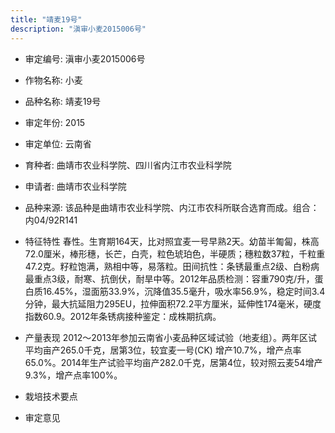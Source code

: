 ```yaml
---
title: "靖麦19号"
description: "滇审小麦2015006号"
---
```

* 审定编号:  滇审小麦2015006号

*  作物名称:  小麦

*  品种名称:  靖麦19号

*  审定年份:  2015

*  审定单位:  云南省

* 育种者:  曲靖市农业科学院、四川省内江市农业科学院

*  申请者:  曲靖市农业科学院

*  品种来源:  该品种是曲靖市农业科学院、内江市农科所联合选育而成。组合：内04/92R141

*  特征特性
春性。生育期164天，比对照宜麦一号早熟2天。幼苗半匍匐，株高72.0厘米，棒形穗，长芒，白壳，粒色琥珀色，半硬质；穗粒数37粒，千粒重47.2克。籽粒饱满，熟相中等，易落粒。田间抗性：条锈最重点2级、白粉病最重点3级，耐寒、抗倒伏，耐旱中等。2012年品质检测：容重790克/升，蛋白质16.45%，湿面筋33.9%，沉降值35.5毫升，吸水率56.9%，稳定时间3.4分钟，最大抗延阻力295EU，拉伸面积72.2平方厘米，延伸性174毫米，硬度指数60.9。2012年条锈病接种鉴定：成株期抗病。

*  产量表现
2012～2013年参加云南省小麦品种区域试验（地麦组）。两年区试平均亩产265.0千克，居第3位，较宜麦一号(CK) 增产10.7%，增产点率65.0%。2014年生产试验平均亩产282.0千克，居第4位，较对照云麦54增产9.3%，增产点率100%。

*  栽培技术要点


*  审定意见

